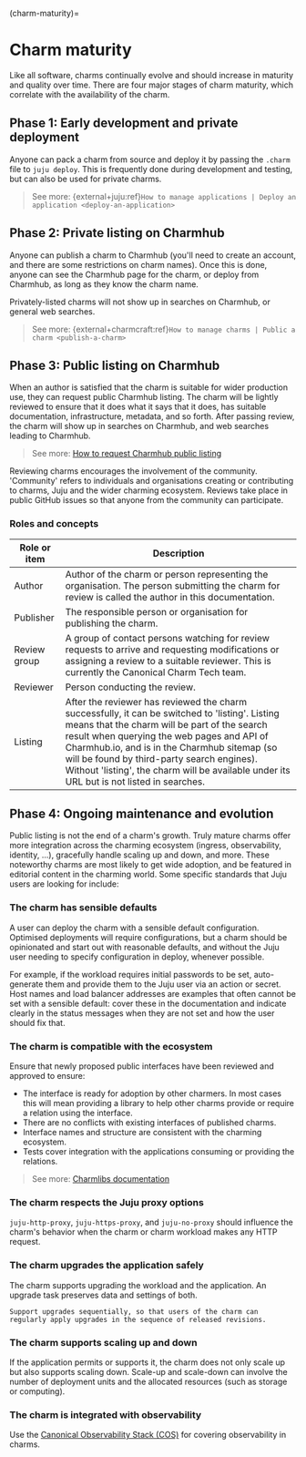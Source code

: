 (charm-maturity)=
# Charm maturity

Like all software, charms continually evolve and should increase in maturity and quality over time. There are four major stages of charm maturity, which correlate with the availability of the charm.

## Phase 1: Early development and private deployment

Anyone can pack a charm from source and deploy it by passing the `.charm` file to `juju deploy`. This is frequently done during development and testing, but can also be used for private charms.

> See more: {external+juju:ref}`How to manage applications | Deploy an application <deploy-an-application>`

## Phase 2: Private listing on Charmhub

Anyone can publish a charm to Charmhub (you'll need to create an account, and there are some restrictions on charm names). Once this is done, anyone can see the Charmhub page for the charm, or deploy from Charmhub, as long as they know the charm name.

Privately-listed charms will not show up in searches on Charmhub, or general web searches.

> See more: {external+charmcraft:ref}`How to manage charms | Public a charm <publish-a-charm>`

## Phase 3: Public listing on Charmhub

When an author is satisfied that the charm is suitable for wider production use, they can request public Charmhub listing. The charm will be lightly reviewed to ensure that it does what it says that it does, has suitable documentation, infrastructure, metadata, and so forth. After passing review, the charm will show up in searches on Charmhub, and web searches leading to Charmhub.

> See more: [How to request Charmhub public listing](#make-your-charm-discoverable)

Reviewing charms encourages the involvement of the community. 'Community' refers to individuals and organisations creating or contributing to charms, Juju and the wider charming ecosystem. Reviews take place in public GitHub issues so that anyone from the community can participate.

### Roles and concepts

|Role or item|Description|
| --- | --- |
|Author|Author of the charm or person representing the organisation. The person submitting the charm for review is called the author in this documentation.|
|Publisher|The responsible person or organisation for publishing the charm.|
|Review group|A group of contact persons watching for review requests to arrive and requesting modifications or assigning a review to a suitable reviewer. This is currently the Canonical Charm Tech team.|
|Reviewer|Person conducting the review.|
|Listing|After the reviewer has reviewed the charm successfully, it can be switched to 'listing'. Listing means that the charm will be part of the search result when querying the web pages and API of Charmhub.io, and is in the Charmhub sitemap (so will be found by third-party search engines). Without 'listing', the charm will be available under its URL but is not listed in searches.|

## Phase 4: Ongoing maintenance and evolution

Public listing is not the end of a charm's growth. Truly mature charms offer more integration across the charming ecosystem (ingress, observability, identity, ...), gracefully handle scaling up and down, and more. These noteworthy charms are most likely to get wide adoption, and be featured in editorial content in the charming world. Some specific standards that Juju users are looking for include:

### The charm has sensible defaults

A user can deploy the charm with a sensible default configuration. Optimised deployments will require configurations, but a charm should be opinionated and start out with reasonable defaults, and without the Juju user needing to specify configuration in deploy, whenever possible.

For example, if the workload requires initial passwords to be set, auto-generate them and provide them to the Juju user via an action or secret. Host names and load balancer addresses are examples that often cannot be set with a sensible default: cover these in the documentation and indicate clearly in the status messages when they are not set and how the user should fix that.

### The charm is compatible with the ecosystem

Ensure that newly proposed public interfaces have been reviewed and approved to ensure:

- The interface is ready for adoption by other charmers. In most cases this will mean providing a library to help other charms provide or require a relation using the interface.
- There are no conflicts with existing interfaces of published charms.
- Interface names and structure are consistent with the charming ecosystem.
- Tests cover integration with the applications consuming or providing the relations.

> See more: [Charmlibs documentation](https://documentation.ubuntu.com/charmlibs/)

### The charm respects the Juju proxy options

`juju-http-proxy`, `juju-https-proxy`, and `juju-no-proxy` should influence the charm's behavior when the charm or charm workload makes any HTTP request.

### The charm upgrades the application safely

The charm supports upgrading the workload and the application. An upgrade task preserves data and settings of both.

```{tip}
Support upgrades sequentially, so that users of the charm can regularly apply upgrades in the sequence of released revisions.
```

### The charm supports scaling up and down

If the application permits or supports it, the charm does not only scale up but also supports scaling down. Scale-up and scale-down can involve the number of deployment units and the allocated resources (such as storage or computing).

### The charm is integrated with observability

Use the [Canonical Observability Stack (COS)](https://documentation.ubuntu.com/observability/) for covering observability in charms.

